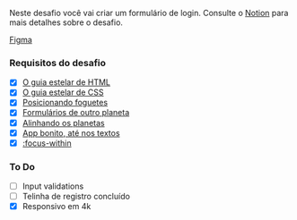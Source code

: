 

Neste desafio você vai criar um formulário de login. Consulte o [Notion](https://efficient-sloth-d85.notion.site/Desafio-Login-Form-CSS-a10caea5a183494e97eb9ce4f33536b3) para mais detalhes sobre o desafio.

[Figma](https://www.figma.com/file/ZVbRWUer6y28iTdg4rxbeG/DD-%2F-Login-Form---CSS-(Copy)?node-id=222%3A63)

### Requisitos do desafio

- [X] [O guia estelar de HTML](https://app.rocketseat.com.br/node/o-guia-estelar-de-html)
- [X] [O guia estelar de CSS](https://app.rocketseat.com.br/node/o-guia-estelar-de-css)
- [X] [Posicionando foguetes](https://app.rocketseat.com.br/node/posicionando-foguetes)
- [X] [Formulários de outro planeta](https://app.rocketseat.com.br/node/formularios-de-outro-planeta)
- [X] [Alinhando os planetas](https://app.rocketseat.com.br/node/flexbox)
- [X] [App bonito, até nos textos](https://app.rocketseat.com.br/node/flexbox)
- [X] [:focus-within](https://developer.mozilla.org/pt-BR/docs/Web/CSS/:focus-within)

### To Do
- [ ] Input validations
- [ ] Telinha de registro concluído
- [X] Responsivo em 4k